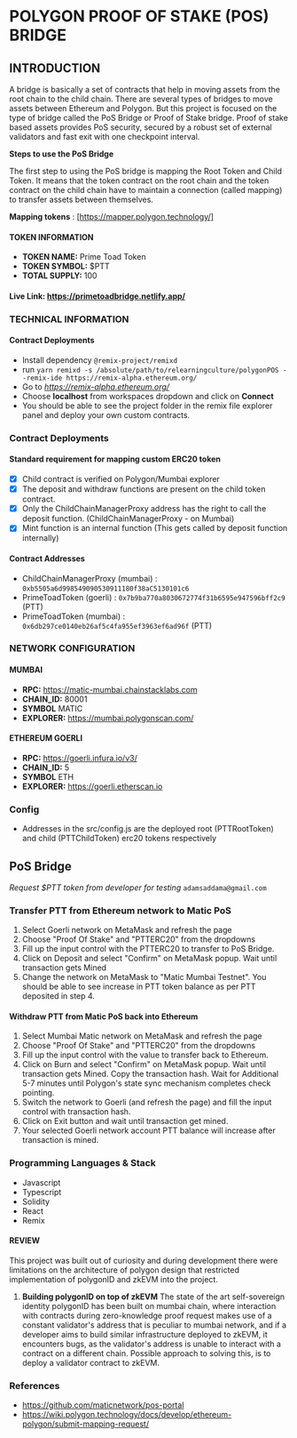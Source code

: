 # POLYGON PROOF OF STAKE (POS) BRIDGE
## INTRODUCTION
A bridge is basically a set of contracts that help in moving assets from the root chain to the child chain. There are several types of bridges to move assets between Ethereum and Polygon. But this project is focused on the type of bridge called the PoS Bridge or Proof of Stake bridge. 
Proof of stake based assets provides PoS security, secured by a robust set of external validators and fast exit with one checkpoint interval.

**Steps to use the PoS Bridge**

The first step to using the PoS bridge is mapping the Root Token and Child Token. It means that the token contract on the root chain and the token contract on the child chain have to maintain a connection (called mapping) to transfer assets between themselves.

**Mapping tokens** : [https://mapper.polygon.technology/]
#### TOKEN INFORMATION
* **TOKEN NAME:** Prime Toad Token
* **TOKEN SYMBOL:** $PTT
* **TOTAL SUPPLY:** 100
#### **Live Link:** https://primetoadbridge.netlify.app/

### TECHNICAL INFORMATION
#### Contract Deployments

* Install dependency `@remix-project/remixd`
* run `yarn remixd -s /absolute/path/to/relearningculture/polygonPOS --remix-ide https://remix-alpha.ethereum.org/` 
* Go to *https://remix-alpha.ethereum.org/*
* Choose **localhost** from workspaces dropdown and click on **Connect**
* You should be able to see the project folder in the remix file explorer panel and deploy your own custom contracts.
### Contract Deployments
#### Standard requirement for mapping custom ERC20 token

- [X] Child contract is verified on Polygon/Mumbai explorer
- [X] The deposit and withdraw functions are present on the child token contract.
- [X] Only the ChildChainManagerProxy address has the right to call the deposit function. (ChildChainManagerProxy - on Mumbai)
- [X] Mint function is an internal function (This gets called by deposit function internally)
#### Contract Addresses

* ChildChainManagerProxy (mumbai) : `0xb5505a6d998549090530911180f38aC5130101c6`
* PrimeToadToken (goerli) : `0x7b9ba770a8030672774f31b6595e947596bff2c9` (PTT)
* PrimeToadToken (mumbai) : `0x6db297ce0140eb26af5c4fa955ef3963ef6ad96f` (PTT) 
### NETWORK CONFIGURATION
#### MUMBAI

* **RPC:** https://matic-mumbai.chainstacklabs.com
* **CHAIN_ID:** 80001
* **SYMBOL** MATIC
* **EXPLORER:** https://mumbai.polygonscan.com/
#### ETHEREUM GOERLI

* **RPC:** https://goerli.infura.io/v3/
* **CHAIN_ID:** 5
* **SYMBOL** ETH
* **EXPLORER:** https://goerli.etherscan.io
### Config

* Addresses in the src/config.js are the deployed root (PTTRootToken) and child (PTTChildToken) erc20 tokens respectively
## PoS Bridge
*Request $PTT token from developer for testing* `adamsaddama@gmail.com`
### Transfer PTT from Ethereum network to Matic PoS

1. Select Goerli network on MetaMask and refresh the page
2. Choose "Proof Of Stake" and "PTTERC20" from the dropdowns
3. Fill up the input control with the PTTERC20 to transfer to PoS Bridge.
4. Click on Deposit and select "Confirm" on MetaMask popup. Wait until transaction gets Mined
5. Change the network on MetaMask to "Matic Mumbai Testnet". You should be able to see increase in PTT token balance as per PTT deposited in step 4.
#### Withdraw PTT from Matic PoS back into Ethereum
1. Select Mumbai Matic network on MetaMask and refresh the page
2. Choose "Proof Of Stake" and "PTTERC20" from the dropdowns
3. Fill up the input control with the value to transfer back to Ethereum.
4. Click on Burn and select "Confirm" on MetaMask popup. Wait until transaction gets Mined. Copy the transaction hash. Wait for  Additional 5-7 minutes until Polygon's state sync mechanism completes check pointing.
5. Switch the network to Goerli (and refresh the page) and fill the input control with transaction hash.
6. Click on Exit button and wait until transaction get mined.
7. Your selected Goerli network account PTT balance will increase after transaction is mined.
### Programming Languages & Stack
* Javascript
* Typescript
* Solidity
* React
* Remix
#### REVIEW
This project was built out of curiosity and during development there were limitations on the architecture of polygon design that restricted implementation of polygonID and zkEVM into the project.
1.  **Building polygonID on top of zkEVM**
The state of the art self-sovereign identity polygonID has been built on mumbai chain, where interaction with contracts during zero-knowledge proof request makes use of a constant validator's address that is peculiar to mumbai network, and if a developer aims to build similar infrastructure deployed to zkEVM, it encounters bugs, as the validator's address is unable to interact with a contract on a different chain. Possible approach to solving this, is to deploy a validator contract to zkEVM.

### References
* https://github.com/maticnetwork/pos-portal
* https://wiki.polygon.technology/docs/develop/ethereum-polygon/submit-mapping-request/

